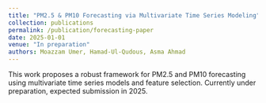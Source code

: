 ```yaml
---
title: "PM2.5 & PM10 Forecasting via Multivariate Time Series Modeling"
collection: publications
permalink: /publication/forecasting-paper
date: 2025-01-01
venue: "In preparation"
authors: Moazzam Umer, Hamad-Ul-Qudous, Asma Ahmad
---
```


This work proposes a robust framework for PM2.5 and PM10 forecasting using multivariate time series models and feature selection. Currently under preparation, expected submission in 2025.
